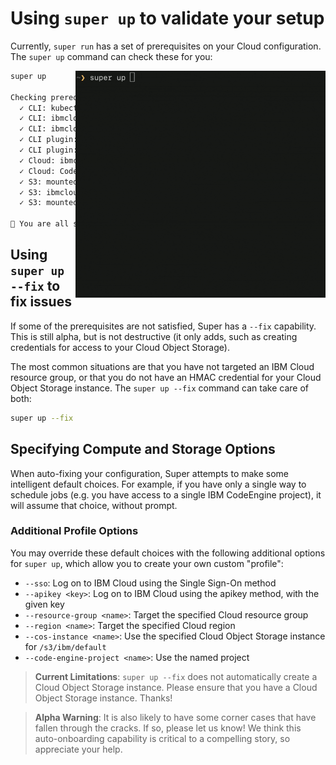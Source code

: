 # Using `super up` to validate your setup

Currently, `super run` has a set of prerequisites on your Cloud
configuration. The `super up` command can check these for you:

<img title="The super up command helps you with prerequisites" alt="The super up command helps you with prerequisites" src="super-up.gif" align="right" width="400">

```sh
super up

Checking prerequisites for the Super Laptop...
  ✓ CLI: kubectl
  ✓ CLI: ibmcloud
  ✓ CLI: ibmcloud login
  ✓ CLI plugin: ibmcloud code-engine
  ✓ CLI plugin: ibmcloud cloud-object-storage
  ✓ Cloud: ibmcloud target
  ✓ Cloud: CodeEngine project selected
  ✓ S3: mounted AWS
  ✓ S3: ibmcloud object storage credentials
  ✓ S3: mounted ibmcloud default region

🚀 You are all set to bash the cloud!
```

## Using `super up --fix` to fix issues

If some of the prerequisites are not satisfied, Super has a `--fix`
capability. This is still alpha, but is not destructive (it only adds,
such as creating credentials for access to your Cloud Object
Storage).

The most common situations are that you have not targeted an IBM Cloud
resource group, or that you do not have an HMAC credential for your
Cloud Object Storage instance. The `super up --fix` command can take
care of both:

```sh
super up --fix
```

## Specifying Compute and Storage Options

When auto-fixing your configuration, Super attempts to make some
intelligent default choices. For example, if you have only a single
way to schedule jobs (e.g. you have access to a single IBM CodeEngine
project), it will assume that choice, without prompt.

### Additional Profile Options

You may override these default choices with the following additional
options for `super up`, which allow you to create your own custom
"profile":

- `--sso`: Log on to IBM Cloud using the Single Sign-On method
- `--apikey <key>`: Log on to IBM Cloud using the apikey method, with the given key
- `--resource-group <name>`: Target the specified Cloud resource group
- `--region <name>`: Target the specified Cloud region
- `--cos-instance <name>`: Use the specified Cloud Object Storage instance for `/s3/ibm/default`
- `--code-engine-project <name>`: Use the named project

> **Current Limitations**: `super up --fix` does not automatically
create a Cloud Object Storage instance. Please ensure that you have a
Cloud Object Storage instance. Thanks!

> **Alpha Warning**: It is also likely to have some corner cases that
have fallen through the cracks. If so, please let us know! We think
this auto-onboarding capability is critical to a compelling story, so
appreciate your help.

